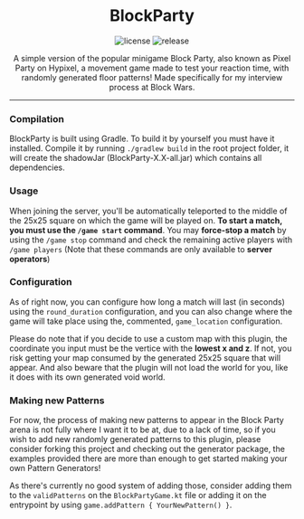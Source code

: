 <div align="center">

# BlockParty
![license](https://img.shields.io/github/license/eteryi/BlockParty) ![release](https://img.shields.io/github/v/release/eteryi/blockparty)


A simple version of the popular minigame Block Party, also known as Pixel Party on Hypixel, a movement game made to test your reaction time, with randomly generated floor patterns! Made specifically for my interview process at Block Wars.

</div>

---

### Compilation

BlockParty is built using Gradle. To build it by yourself you must have it installed.
Compile it by running `./gradlew build` in the root project folder, it will create the shadowJar (BlockParty-X.X-all.jar) which contains all dependencies. 



### Usage
When joining the server, you'll be automatically teleported to the middle of the 25x25 square on which the game will be played on.
**To start a match, you must use the `/game start` command**.
You may **force-stop a match** by using the `/game stop` command and check the remaining active players with `/game players` (Note that these commands are only available to **server operators**)



### Configuration
As of right now, you can configure how long a match will last (in seconds) using the `round_duration` configuration, and you can also change where the game will take place using the, commented, `game_location` configuration.

Please do note that if you decide to use a custom map with this plugin, the coordinate you input must be the vertice with the **lowest x and z**. If not, you risk getting your map consumed by the generated 25x25 square that will appear. And also beware that the plugin will not load the world for you, like it does with its own generated void world. 



### Making new Patterns

For now, the process of making new patterns to appear in the Block Party arena is not fully where I want it to be at, due to a lack of time, so if you wish to add new randomly generated patterns to this plugin, please consider forking this project and checking out the generator package, the examples provided there are more than enough to get started making your own Pattern Generators!

As there's currently no good system of adding those, consider adding them to the `validPatterns` on the `BlockPartyGame.kt` file or adding it on the entrypoint by using `game.addPattern { YourNewPattern() }`.


